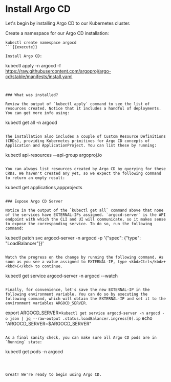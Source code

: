 # Install Argo CD

Let's begin by installing Argo CD to our Kubernetes cluster.

Create a namespace for our Argo CD installation:
```
kubectl create namespace argocd
```{{execute}}

Install Argo CD:
```
kubectl apply -n argocd -f https://raw.githubusercontent.com/argoproj/argo-cd/stable/manifests/install.yaml
```{{execute}}


### What was installed?

Review the output of `kubectl apply` command to see the list of resources created. Notice that it includes a handful of deployments. You can get more info using:
```
kubectl get all -n argocd
```{{execute}}

The installation also includes a couple of Custom Resource Definitions (CRDs), providing Kubernetes primitives for Argo CD concepts of Application and ApplicationProject. You can list these by running:
```
kubectl api-resources --api-group argoproj.io
```{{execute}}

You can always list resources created by Argo CD by querying for these CRDs. We haven't created any yet, so we expect the following command to return an empty result:
```
kubectl get applications,appprojects
```{{execute}}

### Expose Argo CD Server

Notice in the output of the `kubectl get all` command above that none of the services have EXTERNAL-IPs assigned. `argocd-server` is the API endpoint with which the CLI and UI will communicate, so it makes sense to expose the corresponding service. To do so, run the following command:
```
kubectl patch svc argocd-server -n argocd -p '{"spec": {"type": "LoadBalancer"}}'
```{{execute}}

Watch the progress on the change by running the following command. As soon as you see a value assigned to EXTERNAL-IP, type <kbd>Ctrl</kbd>+<kbd>C</kbd> to continue.
```
kubectl get service argocd-server -n argocd --watch
```{{execute}}

Finally, for convenience, let's save the new EXTERNAL-IP in the following environment variable. You can do so by executing the following command, which will obtain the EXTERNAL-IP and set it to the environment variables ARGOCD_SERVER.
```
export ARGOCD_SERVER=`kubectl get service argocd-server -n argocd -o json | jq --raw-output .status.loadBalancer.ingress[0].ip`
echo "ARGOCD_SERVER=$ARGOCD_SERVER"
```{{execute}}

As a final sanity check, you can make sure all Argo CD pods are in `Running` state:
```
kubectl get pods -n argocd
```{{execute}}



Great! We're ready to begin using Argo CD.